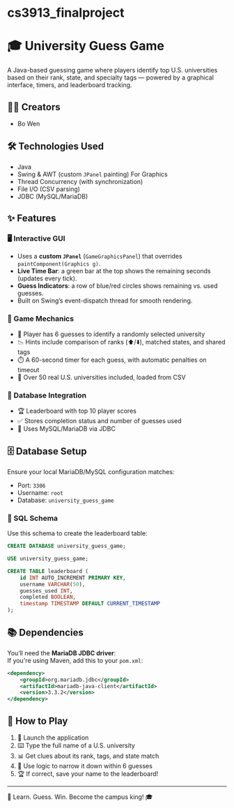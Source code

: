 # cs3913_finalproject
# 🎓 University Guess Game  
A Java-based guessing game where players identify top U.S. universities based on their rank, state, and specialty tags — powered by a graphical interface, timers, and leaderboard tracking.

## 👨‍💻 Creators  
- Bo Wen  

## 🛠️ Technologies Used  
- Java  
- Swing & AWT (custom `JPanel` painting) For Graphics
- Thread Concurrency (with synchronization)  
- File I/O (CSV parsing)  
- JDBC (MySQL/MariaDB)  

## ✨ Features  

### 🖥️ Interactive GUI  
- Uses a **custom `JPanel`** (`GameGraphicsPanel`) that overrides `paintComponent(Graphics g)`.  
- **Live Time Bar**: a green bar at the top shows the remaining seconds (updates every tick).  
- **Guess Indicators**: a row of blue/red circles shows remaining vs. used guesses.  
- Built on Swing’s event-dispatch thread for smooth rendering.

### 🧩 Game Mechanics  
- 🎯 Player has 6 guesses to identify a randomly selected university  
- 📉 Hints include comparison of ranks (⬆️/⬇️), matched states, and shared tags  
- ⏱️ A 60-second timer for each guess, with automatic penalties on timeout  
- 🏫 Over 50 real U.S. universities included, loaded from CSV  

### 💾 Database Integration  
- 🏆 Leaderboard with top 10 player scores  
- ✅ Stores completion status and number of guesses used  
- 💽 Uses MySQL/MariaDB via JDBC  

## 🗄️ Database Setup  
Ensure your local MariaDB/MySQL configuration matches:  
- Port: `3306`  
- Username: `root`  
- Database: `university_guess_game`  

### 🧱 SQL Schema  
Use this schema to create the leaderboard table:  
```sql
CREATE DATABASE university_guess_game;

USE university_guess_game;

CREATE TABLE leaderboard (
    id INT AUTO_INCREMENT PRIMARY KEY,
    username VARCHAR(50),
    guesses_used INT,
    completed BOOLEAN,
    timestamp TIMESTAMP DEFAULT CURRENT_TIMESTAMP
);
```  

## 📚 Dependencies  
You’ll need the **MariaDB JDBC driver**:  
If you're using Maven, add this to your `pom.xml`:
```xml
<dependency>
    <groupId>org.mariadb.jdbc</groupId>
    <artifactId>mariadb-java-client</artifactId>
    <version>3.3.2</version>
</dependency>
```

## 🎯 How to Play  
1. 🚀 Launch the application  
2. ⌨️ Type the full name of a U.S. university  
3. 📊 Get clues about its rank, tags, and state match  
4. 🧠 Use logic to narrow it down within 6 guesses  
5. 🏆 If correct, save your name to the leaderboard!  

---  
📘 Learn. Guess. Win. Become the campus king! 🎓

